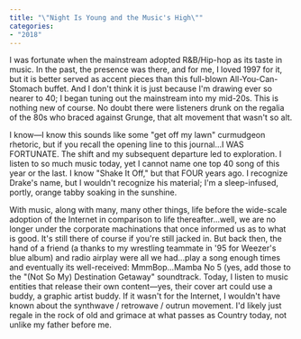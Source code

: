 ```yaml
---
title: "\"Night Is Young and the Music's High\""
categories:
- "2018"
---
```


I was fortunate when the mainstream adopted R&B/Hip-hop as its taste in music. In the past, the presence was there, and for me, I loved 1997 for it, but it is better served as accent pieces than this full-blown All-You-Can-Stomach buffet. And I don't think it is just because I'm drawing ever so nearer to 40; I began tuning out the mainstream into my mid-20s. This is nothing new of course. No doubt there were listeners drunk on the regalia of the 80s who braced against Grunge, that alt movement that wasn't so alt.

I know—I know this sounds like some "get off my lawn" curmudgeon rhetoric, but if you recall the opening line to this journal...I WAS FORTUNATE. The shift and my subsequent departure led to exploration. I listen to so much music today, yet I cannot name one top 40 song of this year or the last. I know "Shake It Off," but that FOUR years ago. I recognize Drake's name, but I wouldn't recognize his material; I'm a sleep-infused, portly, orange tabby soaking in the sunshine.

With music, along with many, many other things, life before the wide-scale adoption of the Internet in comparison to life thereafter...well, we are no longer under the corporate machinations that once informed us as to what is good. It's still there of course if you're still jacked in. But back then, the hand of a friend (a thanks to my wrestling teammate in '95 for Weezer's blue album) and radio airplay were all we had...play a song enough times and eventually its well-received:  MmmBop...Mamba No 5 (yes, add those to the "(Not So My) Destination Getaway" soundtrack. Today, I listen to music entities that release their own content—yes, their cover art could use a buddy, a graphic artist buddy. If it wasn't for the Internet, I wouldn't have known about the synthwave / retrowave / outrun movement. I'd likely just regale in the rock of old and grimace at what passes as Country today, not unlike my father before me.